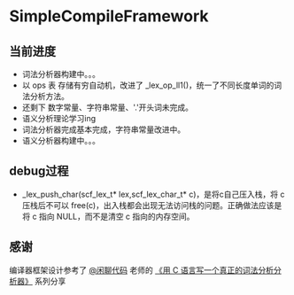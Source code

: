 # SimpleCompileFramework

## 当前进度
- 词法分析器构建中。。。
- 以 ops 表 存储有穷自动机，改进了 _lex_op_ll1()，统一了不同长度单词的词法分析方法。
- 还剩下 数字常量、字符串常量、'.'开头词未完成。
- 语义分析理论学习ing
- 词法分析器完成基本完成，字符串常量改进中。
- 语义分析器构建中。。。
## debug过程
- _lex_push_char(scf_lex_t* lex,scf_lex_char_t* c)，是将c自己压入栈，将 c 压栈后不可以 free(c)，出入栈都会出现无法访问栈的问题。正确做法应该是将 c 指向 NULL，而不是清空 c 指向的内存空间。

## 感谢
编译器框架设计参考了 [@闲聊代码](https://author.baidu.com/home?from=bjh_article&app_id=1683021426724988) 老师的 [《用 C 语言写一个真正的词法分析分析器》](https://baijiahao.baidu.com/s?id=1696288054374712822&wfr=spider&for=pc) 系列分享